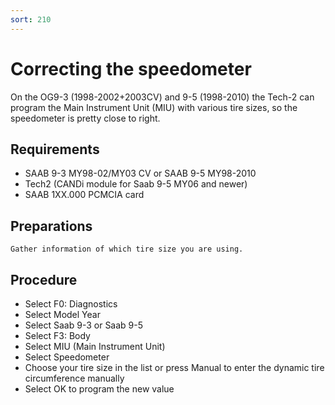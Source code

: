 ```yaml
---
sort: 210
---
```


# Correcting the speedometer

On the OG9-3 (1998-2002+2003CV) and 9-5 (1998-2010) the Tech-2 can program the Main Instrument Unit (MIU) with various tire sizes, so the speedometer is pretty close to right.

## Requirements

* SAAB 9-3 MY98-02/MY03 CV or SAAB 9-5 MY98-2010
* Tech2 (CANDi module for Saab 9-5 MY06 and newer)
* SAAB 1XX.000 PCMCIA card

## Preparations

    Gather information of which tire size you are using.

## Procedure

* Select F0: Diagnostics
* Select Model Year
* Select Saab 9-3 or Saab 9-5
* Select F3: Body
* Select MIU (Main Instrument Unit)
* Select Speedometer
* Choose your tire size in the list or press Manual to enter the dynamic tire circumference manually
* Select OK to program the new value
